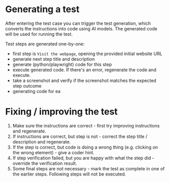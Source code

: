 # Generating a test

After entering the test case you can trigger the test generation, which converts the instructions into
code using AI models. The generated code will be used for running the test.

Test steps are generated one-by-one:
- first step is `Visit the webpage`, opening the provided initial website URL
- generate next step title and description
- generate (python/playwright) code for this step
- execute generated code. If there's an error, regenerate the code and execute.
- take a screenshot and verify if the screenshot matches the expected step outcome
- generating code for ea

# Fixing / improving the test

1. Make sure the instructions are correct - first try improving instructions and regenerate.
1. If instructions are correct, but step is not - correct the step title / description and regenerate.
1. If the step is correct, but code is doing a wrong thing (e.g. clicking on the wrong element) - give a coder hint.
1. If step verification failed, but you are happy with what the step did - override the verification result.
1. Some final steps are not necessary - mark the test as complete in one of the earlier steps. Following steps will not be executed.